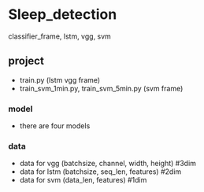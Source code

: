 # Sleep_detection
classifier_frame, lstm, vgg, svm
## project
- train.py (lstm vgg frame)
- train_svm_1min.py, train_svm_5min.py (svm frame)
### model
- there are four models
### data
- data for vgg (batchsize, channel, width, height) #3dim
- data for lstm (batchsize, seq_len, features)    #2dim
- data for svm (data_len, features)  #1dim
